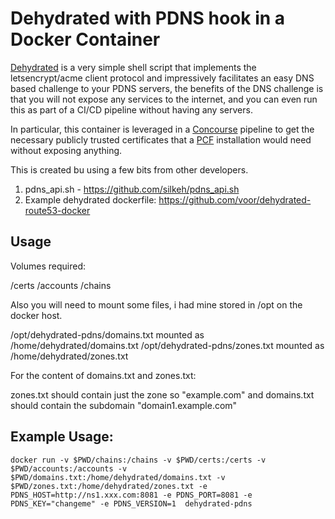 # Dehydrated with PDNS hook in a Docker Container

[Dehydrated](https://dehydrated.io/) is a very simple shell script that implements the letsencrypt/acme client protocol and impressively facilitates an easy DNS based challenge to your PDNS servers, the benefits of the DNS challenge is that you will not expose any services to the internet, and you can even run this as part of a CI/CD pipeline without having any servers.

In particular, this container is leveraged in a [Concourse](https://concourse-ci.org/) pipeline to get the necessary publicly trusted certificates that a [PCF](https://pivotal.io/platform) installation would need without exposing anything.

This is created bu using a few bits from other developers.

1) pdns_api.sh - https://github.com/silkeh/pdns_api.sh
2) Example dehydrated dockerfile: https://github.com/voor/dehydrated-route53-docker

## Usage

Volumes required:

/certs
/accounts
/chains

Also you will need to mount some files, i had mine stored in /opt on the docker host.

/opt/dehydrated-pdns/domains.txt mounted as /home/dehydrated/domains.txt
/opt/dehydrated-pdns/zones.txt mounted as /home/dehydrated/zones.txt

For the content of domains.txt and zones.txt:

zones.txt should contain just the zone so "example.com" and domains.txt should contain the subdomain "domain1.example.com"

## Example Usage:

```docker run -v $PWD/chains:/chains -v $PWD/certs:/certs -v $PWD/accounts:/accounts -v $PWD/domains.txt:/home/dehydrated/domains.txt -v $PWD/zones.txt:/home/dehydrated/zones.txt -e PDNS_HOST=http://ns1.xxx.com:8081 -e PDNS_PORT=8081 -e PDNS_KEY="changeme" -e PDNS_VERSION=1  dehydrated-pdns```